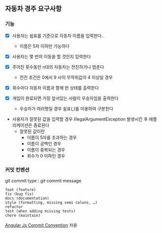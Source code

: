 ## 자동차 경주 요구사항

### 기능
* [x] 사용자는 쉼표를 기준으로 자동차 이름을 입력한다.
  - 이름은 5자 이하만 가능하다
* [x] 사용자는 몇 번의 이동을 할 것인지 입력한다


* [x] 주어진 횟수동안 n대의 자동차는 전진하거나 멈춘다
  - 전진 조건은 0에서 9 사이 무작위값이 4 이상일 경우


* [x] 회수마다 자동차 이름과 함께 현 상태를 출력한다
* [x] 게임이 완료되면 가장 앞서있는 사람이 우승자임을 출력한다
  - 우승자가 여러명일 경우 쉼표(,)를 이용하여 구분한다


- 사용자가 잘못된 값을 입력할 경우 IllegalArgumentException 발생시킨 후 애플리케이션은 종료된다
  - 잘못된 값이란
    - 이름이 5자를 초과하는 경우
    - 이름이 공백인 경우
    - 이름이 중복되는 경우
    - 회수가 0 이하인 경우

### 커밋 컨벤션

git commit type : git commit message

```
feat (feature) 
fix (bug fix) 
docs (documentation) 
style (formatting, missing semi colons, …) 
refactor 
test (when adding missing tests) 
chore (maintain)
```

[Angular Js Commit Convention](https://gist.github.com/stephenparish/9941e89d80e2bc58a153) 차용
